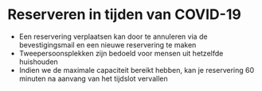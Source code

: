# **Reserveren** in tijden van COVID-19

* Een reservering verplaatsen kan door te annuleren via de bevestigingsmail en een nieuwe
  reservering te maken
* Tweepersoonsplekken zijn bedoeld voor mensen uit hetzelfde huishouden
* Indien we de maximale capaciteit bereikt hebben, kan je reservering 60 minuten na aanvang van het tijdslot vervallen
